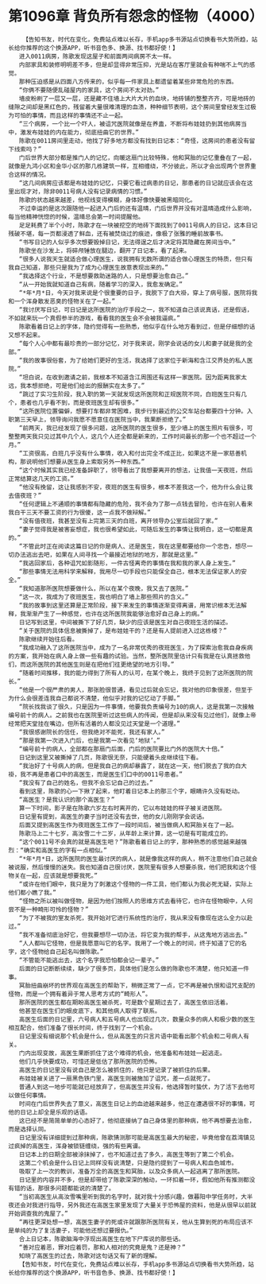 # 第1096章 背负所有怨念的怪物（4000）
        【告知书友，时代在变化，免费站点难以长存，手机app多书源站点切换看书大势所趋，站长给你推荐的这个换源APP，听书音色多、换源、找书都好使！】
       进入0011病房，陈歌发现这屋子和前面两间病房不太一样。
       内部家具和装修明明差不多，但是却显得非常压抑，光是站在客厅里就会有种喘不上气的感觉。
       那种压迫感是从四面八方传来的，似乎每一件家具上都遗留着某些非常危险的东西。
       “你俩不要随便乱碰屋内的家具，这个房间不太对劲。”
       墙皮粉刷了一层又一层，还是藏不住墙上大片大片的血块，地砖铺的整整齐齐，可是地砖的缝隙之间却是黑红色的，残留着大量很难清理的血渍，种种细节表明，这个房间里曾经发生过极为可怕的事情，而且这样的事情还不止一起。
       “三个病房，一个比一个吓人，被诅咒医院就像是在养蛊，不断将布娃娃扔到其他病房当中，激发布娃娃的内在能力，彻底扭曲它的世界。”
       陈歌在0011房间里走动，他找了好多地方都没有找到日记本：“奇怪，这房间的患者没有留下线索吗？”
       门后世界大部分都是推门人的记忆，向暖这扇门比较特殊，他和冥胎的记忆重叠在了一起，就像是九鸿小区和金华小区的那几栋建筑一样，互相缠绕，不分彼此，所以才会出现两个世界重合这样的情况。
       “这几间病房应该都是布娃娃的记忆，只要它看过病患的日记，那患者的日记就应该会在这里出现才对，除非0011号病人没有记录病情的习惯。”
       陈歌的状态越来越差，他视线变得模糊，身体好像快要被黑暗同化。
       不过幸运的是这次跟随他一起进入门后的还有温晴，门后世界并没有对温晴造成什么影响，每当他精神恍惚的时候，温晴总会第一时间提醒他。
       足足耗费了半个小时，陈歌才在一块被挖空的地砖下面找到了0011号病人的日记，这本日记残破不堪，每一页都浸透了鲜血，还有被焚烧过的痕迹，像极了张雅的睡前故事书。
       “书写日记的人似乎多次想要毁掉日记，无法得逞之后才决定将其隐藏在房间当中。”
       陈歌坐在沙发上，将碎颅锤放在腿边，翻开了日记本，看了起来。
       “很多人说我天生就适合做心理医生，说我拥有无数所谓的适合做心理医生的特质，但只有我自己知道，那些只是我为了成为心理医生故意表现出来的。”
       “我选择这个行业，不是想要救助迷路的人，只是想要治愈自己。”
       “从一开始我就知道自己有病，随着学习的深入，我愈发确定。”
       “*年*月*日，今天对我来说是个很重要的日子，我脱下了白大褂，穿上了病号服，医院将我和一个浑身散发恶臭的怪物关在了一起。”
       “我讨厌写日记，可日记是这所医院的治疗手段之一，我不知道自己该说真话，还是假话，不如就来玩一个真假参半的游戏，看看我的医生会不会被我逼疯。”
       陈歌看着日记上的字体，隐约觉得有一些熟悉，他似乎在什么地方看到过，但是仔细想的话又想不起来。
       “每个人心中都有最珍贵的一部分记忆，对于我来说，刚学会说话的女儿和妻子就是我的全部。”
       “我的故事很俗套，为了给她们更好的生活，我选择了这家位于新海和含江交界处的私人医院。”
       “坦白说，在收到邀请之前，我根本不知道含江周围还有这样一家医院。因为距离我家太远，我本想拒绝，可是他们给出的报酬实在太多了。”
       “跳过了实习生阶段，我入职的第一天就发现这所医院和正规医院不同，白班医生只有几个，患者也几乎看不到，而是夜班医生却有很多。”
       “这所医院位置偏僻，想要打车都非常困难，我步行到最近的公交车站台都要四十分钟。入职第三天早上，领导询问我愿不愿意住在医院当中，我果断拒绝了。”
       “前两天，我已经发现了很多问题，这所医院的医生很多，至少墙上的医生照片有很多，可整整两天我只见过其中几个人，这几个人还全都是新来的，工作时间最长的那一个也不超过一个月。”
       “工资很高，白班几乎没有什么事情，收入和付出完全不成正比，如果这不是一家慈善机构，那说明他们想要从医生身上索取另外一种东西。”
       “这个时候其实我已经准备辞职了，领导看出了我想要离开的想法，让我值一天夜班，然后正常结算这几天的工资。”
       “他没有挽留，这让我感到不安，夜班的医生有很多，根本不差我这一个，他为什么会让我去值夜班？”
       “任何逻辑上不通顺的事情都有隐藏的危险，我不会为了那一点钱去冒险，也许在别人看来我白干三天不要工资的行为很傻，这一点我不做辩解。”
       “没有值夜班，我甚至没有上完第三天的白班，离开领导办公室后就回了家。”
       “妻子觉得我是被害妄想症，我也很希望如此，可随后发生的事情让我明白，这一切都是真的。”
       “不管此时正在阅读这篇日记的你是病人、还是医生，我在这里都要给你一个忠告，想尽一切办法逃出去吧，如果在人间寻找一个最接近地狱的地方，那就是这里。”
       “我逃回家后，各种诅咒如影随形，一件古怪离奇的事情在我和我的家人身上发生。”
       “那些事情无法用科学来解释，我用尽一切手段也只能保全自己，根本无法保证家人的安全。”
       “我知道那所医院想要做什么，所以在某个夜晚，我又去了医院。”
       “这一次，我成为了夜班医生，我也明白了墙上那些照片的含义。”
       “我的故事到这里还算是正常阶段，接下来发生的事情逐渐变得离谱，用常识根本无法解释，我渐渐产生了一种感觉，也许在这所医院我能够治愈好自己身上的病。”
       日记写到这里，中间被撕下了好几页，缺少的应该是医生对自己夜班生活的描述。
       “关于医院的具体信息被撕掉了，是布娃娃干的？还是有人提前进入过这栋楼？”
       陈歌继续开始往后看。
       “我成功融入了这所医院当中，成为了一名非常优秀的夜班医生，为了探索治愈我自身疾病的方案，我开始在病人身上做一些有趣的试验。当然，整所医院里估计只有我是在认真拯救他们，而这所医院的其他医生则是在把他们往更绝望的地方引导。”
       “随着时间推移，我的能力得到了所有人的认可，在某个晚上，我终于见到了这所医院的院长。”
       “他是一个很严肃的男人，那张脸很普通，看见过后就会忘记，我对他的印象很差，但至于为什么会很差连我自己都说不清楚，他似乎对我的记忆动了手脚。”
       “院长找我谈了很久，只是因为一件事情，他要我负责编号为10的病人，这是我第一次接触编号前十的病人。之前我也在医院里听过这些病人的传闻，但是却从来没有见过他们，就像上帝经常把天堂挂在嘴边，但所有活着的人都没见过天堂是一个道理。”
       “我很感谢院长的信任，但我绝对不能死，我还有家人。”
       “那是我第一次进入门后，也是我第一次看见‘地狱’。”
       “编号前十的病人，全部都在那扇门后面，门后的医院要比门外的医院大十倍。”
       日记到这里又被撕掉了几页，陈歌很无奈，只能硬着头皮继续往下看。
       “我治好了十号病人的病，但是我自己的病却暴露了，就在这一天，他们脱去了我的白大褂，我不再是患者口中的高医生，而是医生们口中的0011号患者。”
       “我没有了自己的姓名，但我不会忘记自己的过去。”
       看到这里，陈歌的心一下揪了起来，他盯着日记本上的那三个字，眼睛许久没有眨动。
       “高医生？是我认识的那个高医生？”
       算一下时间，影子是在陈歌六岁左右时离开的，它以布娃娃的样子被关进医院。
       日记里有提到，高医生的妻子当时还没有去世，他的女儿刚刚学会说话。
       后面又提到高医生作为夜班医生工作了一段时间后，被当做病人和冥胎关在了一起。
       陈歌马上二十七岁，高汝雪二十二岁，从年龄上来计算，这一切是有可能成立的。
       “这个0011号不会真的就是高医生吧？”陈歌看着日记上的字，那种熟悉的感觉越来越强烈：“确实和高医生的字有一点相似。”
       “*年*月*日，这所医院的医生最讨厌的病人，就是像我这样的病人，稍不注意他们自己就会被说服，然后慢慢的迷失。我也知道自己很讨厌，医院里有很多人想要杀我，他们把我和这个怪物关在一起，应该就是想要我死。”
       “或许在他们眼中，我只是为了刺激这个怪物的一件工具，他们都认为我必死无疑，实际上他们都小瞧了我。”
       “怪物之所以被叫做怪物，是因为他们按照人的思维方式去看待它，也许在怪物眼中，人何尝不是一种畸形可怜的怪物？”
       “为了不被我的室友杀死，我开始对它进行系统性的治疗，我从来没有像现在这么全力以赴过。”
       “我不准备彻底治好它，但我要想尽一切办法，将它变为我的帮手，从这鬼地方逃出去。”
       “人人都叫它怪物，但是我愿意叫它的名字。我用了一个晚上的时间，终于知道了它的名字，这个怪物给自己起名叫做陈歌。”
       “不管能不能逃出去，这个名字我恐怕都会记一辈子。”
       后面的日记断断续续，缺少了很多页，具体他们是怎么做的陈歌也不清楚，他只知道一件事。
       冥胎扭曲崩坏的世界观在高医生的帮助下，稍微正常了一点，它不再是被仇恨和诅咒支配的怪物，而是一个拥有着异于常人思考方式的“畸形人”。
       那所医院的医生都在期盼高医生被杀死，可是数个星期过去了，高医生依旧活着。
       他甚至在医生们的眼皮底下，和其他病人取得了联系。
       高医生后面的日记里，六号病人和五号病人也出现过几次，数量众多的病人和极少数的医生相互配合，他们准备了很长时间，终于找到了一个机会。
       日记里没有细说那个机会是什么，但从高医生的只言片语中能看出那个机会和二号病人有关。
       门内出现变故，高医生果断抓住了这个难得的机会，他准备和布娃娃一起逃走。
       他们几乎快要成功，可惜还是低估了那所医院的恐怖。
       高医生的日记里没有说自己是怎么被抓住的，他只是记录了被抓住的后果。
       布娃娃被关进了一扇黑色铁门里，高医生则被施加了诅咒，差一点就死了。
       普通人到这一地步可能就已经放弃了，但高医生并没有，他选择暂时蛰伏，为了活下去他可以做任何事情。
       时间在门后世界失去了意义，高医生日记上的血迹越来越多，他正在遭遇很不好的事情，可他的日记上却全是乐观的话语。
       这已经不是简简单单的心态好了，他彻底接纳了自己身体里的那种病，他不再想要去治愈，而是选择认同。
       日记里没有详细提到过那种病，陈歌猜测那可能是高医生最大的秘密，毕竟他曾在荔湾镇见过疯掉的高医生，浑身被锁链缠绕，强的有些离谱。
       日记本上的日期全部被涂抹掉了，也不知道过去了多久，高医生等到了第二个机会。
       这第二个机会是什么日记上同样没有说清楚，只是隐约提到了一号病人和血色城市。
       吸取了上一次的教训，准备万全的高医生和冥胎，以及众多病人一起逃离了那所医院。
       日记里的内容并不多，但是却带给了陈歌深深的触动，一环扣着一环，假如他所有推测都没有错的话，那很多问题都能说的清楚了。
       “当初高医生从高汝雪嘴里听到我的名字时，就对我十分感兴趣，做暮阳中学任务时，大半夜还会对我进行指导，另外我还在高医生家里发现了大量关于恐怖屋的资料，他是从很早以前就开始调查我的鬼屋了。”
       “再往更深处想一想，高医生妻子的死或许就跟那所医院有关，他从生算到死的布局应该不是单纯的为了复活妻子，可能他还想过要报仇。”
       合上日记本，陈歌脑海中浮现出高医生在地下尸库说的那些话。
       “善对应着恶，罪对应着罚，那和人相对的究竟是鬼？还是神？”
       知晓了高医生的过去，陈歌对这句话又有了新的理解。
       【告知书友，时代在变化，免费站点难以长存，手机app多书源站点切换看书大势所趋，站长给你推荐的这个换源APP，听书音色多、换源、找书都好使！】
